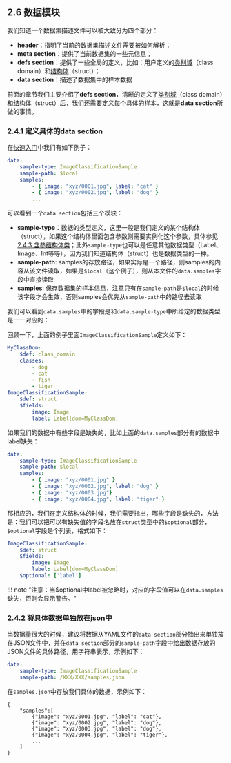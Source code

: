 ## 2.6 数据模块

我们知道一个数据集描述文件可以被大致分为四个部分：

+ **header**：指明了当前的数据集描述文件需要被如何解析；
+ **meta section**：提供了当前数据集的一些元信息；
+ **defs section**：提供了一些全局的定义，比如：用户定义的[类别域](class_dom.zh.md)（class domain）和[结构体](structs.zh.md)（struct）；
+ **data section**：描述了数据集中的样本数据

前面的章节我们主要介绍了**defs section**，清晰的定义了[类别域](class_dom.zh.md)（class domain）和[结构体](structs.zh.md)（struct）后，我们还需要定义每个具体的样本，这就是**data section**所做的事情。

### 2.4.1 定义具体的data section
在[快速入门](get_started.zh.md)中我们有如下例子：
```yaml
data:
    sample-type: ImageClassificationSample
    sample-path: $local
    samples:
        - { image: "xyz/0001.jpg", label: "cat" }
        - { image: "xyz/0002.jpg", label: "dog" }
        ...
```
可以看到一个`data section`包括三个模块：

+ **sample-type**：数据的类型定义，这里一般是我们定义的某个结构体（struct），如果这个结构体里面包含参数则需要实例化这个参数，具体参见[2.4.3 含参结构体类](structs.zh.md)；此外`sample-type`也可以是任意其他数据类型（Label、Image、Int等等），因为我们知道结构体（struct）也是数据类型的一种。
+ **sample-path**: samples的存放路径，如果实际是一个路径，则samples的内容从该文件读取，如果是`$local`（这个例子），则从本文件的`data.samples`字段中直接读取
+ **samples**: 保存数据集的样本信息，注意只有在`sample-path`是`$local`的时候该字段才会生效，否则samples会优先从`sample-path`中的路径去读取

我们可以看到`data.samples`中的字段是和`data.sample-type`中所给定的数据类型是一一对应的：

回顾一下，上面的例子里面`ImageClassificationSample`定义如下：

```yaml
MyClassDom:
    $def: class_domain
    classes:
        - dog
        - cat
        - fish
        - tiger
ImageClassificationSample:
    $def: struct
    $fields:
        image: Image
        label: Label[dom=MyClassDom]
```

如果我们的数据中有些字段是缺失的，比如上面的`data.samples`部分有的数据中label缺失：
```yaml
data:
    sample-type: ImageClassificationSample
    sample-path: $local
    samples:
        - { image: "xyz/0001.jpg" }
        - { image: "xyz/0002.jpg", label: "dog" }
        - { image: "xyz/0003.jpg"}
        - { image: "xyz/0004.jpg", label: "tiger" }
```
那相应的，我们在定义结构体的时候，我们需要指出，哪些字段是缺失的，方法是：我们可以把可以有缺失值的字段名放在`struct`类型中的`$optional`部分，
`$optional`字段是个列表，格式如下：
```yaml
ImageClassificationSample:
    $def: struct
    $fields:
        image: Image
        label: Label[dom=MyClassDom]
    $optional: ['label']
```

!!! note "注意：当$optional中label被忽略时，对应的字段值可以在`data.samples`缺失，否则会显示警告。"


### 2.4.2 将具体数据单独放在json中

当数据量很大的时候，建议将数据从YAML文件的`data section`部分抽出来单独放在JSON文件中，并在`data section`部分的`sample-path`字段中给出数据存放的JSON文件的具体路径，用字符串表示，示例如下：
```yaml
data:
    sample-type: ImageClassificationSample
    sample-path: /XXX/XXX/samples.json 
```
在`samples.json`中存放我们具体的数据，示例如下：
```json5
{
    "samples":[
        {"image": "xyz/0001.jpg", "label": "cat"}, 
        {"image": "xyz/0002.jpg", "label": "dog"}, 
        {"image": "xyz/0003.jpg", "label": "dog"}, 
        {"image": "xyz/0004.jpg", "label": "tiger"},
        ...
    ]
}
```